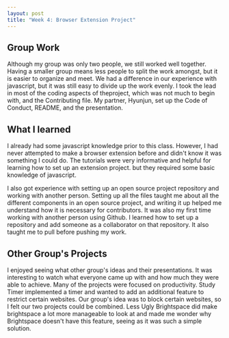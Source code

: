```yaml
---
layout: post
title: "Week 4: Browser Extension Project"
---
```


## Group Work
Although my group was only two people, we still worked well together. Having a smaller group means less people to split the work amongst, but it is easier to organize and meet. We had a difference in our experience with javascript, but it was still easy to divide up the work evenly. I took the lead in most of the coding aspects of theproject, which was not much to begin with, and the Contributing file. My partner, Hyunjun, set up the Code of Conduct, README, and the presentation. 

## What I learned
I already had some javascript knowledge prior to this class. However, I had never attempted to make a browser extension before and didn't know it was something I could do. The tutorials were very informative and helpful for learning how to set up an extension project. but they required some basic knowledge of javascript. 

I also got experience with setting up an open source project repository and working with another person. Setting up all the files taught me about all the different components in an open source project, and writing it up helped me understand how it is necessary for contributors. It was also my first time working with another person using Github. I learned how to set up a repository and add someone as a collaborator on that repository. It also taught me to pull before pushing my work. 

## Other Group's Projects
I enjoyed seeing what other group's ideas and their presentations. It was interesting to watch what everyone came up with and how much they were able to achieve. Many of the projects were focused on productivity. Study Timer implemented a timer and wanted to add an additional feature to restrict certain websites. Our group's idea was to block certain websites, so I felt our two projects could be combined. Less Ugly Brightspace did make brightspace a lot more manageable to look at and made me wonder why Brightspace doesn't have this feature, seeing as it was such a simple solution. 
